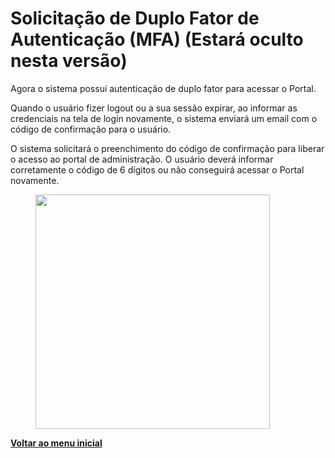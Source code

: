# Solicitação de Duplo Fator de Autenticação (MFA) (Estará oculto nesta versão)

Agora o sistema possui autenticação de duplo fator para acessar o Portal. &#x20;

Quando o usuário fizer logout ou a sua sessão expirar, ao informar as credenciais na tela de login novamente, o sistema enviará um email com o código de confirmação para o usuário. &#x20;

O sistema solicitará o preenchimento do código de confirmação para liberar o acesso ao portal de administração. O usuário deverá informar corretamente o código de 6 dígitos ou não conseguirá acessar o Portal novamente.

<figure><img src="https://lh7-us.googleusercontent.com/vrGlsYcdqKqYShxwUHd-aDJT8ov95bjLnLbL9z9ASnKqTBWmp-M3IT2pJ6PRUvufSeKd7qXKIDqfniSJhl-xphI-jgvfnfFnsr4F70Ey7AmuJMgavNC9LRGdkn4Uwj7Snbo68anJZg5vPG1xfk8bcz_KtQ=s2048" alt="" width="375"><figcaption></figcaption></figure>

[**Voltar ao menu inicial** ](./)

